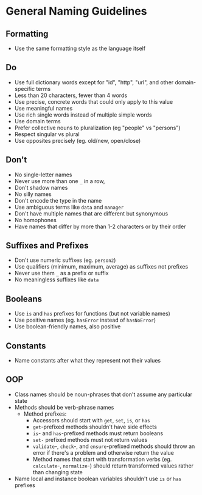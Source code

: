 # General Naming Guidelines

## Formatting

* Use the same formatting style as the language itself

## Do

* Use full dictionary words except for "id", "http", "url", and other domain-specific terms
* Less than 20 characters, fewer than 4 words
* Use precise, concrete words that could only apply to this value
* Use meaningful names
* Use rich single words instead of multiple simple words
* Use domain terms
* Prefer collective nouns to pluralization (eg "people" vs "persons")
* Respect singular vs plural
* Use opposites precisely (eg. old/new, open/close)

## Don't

* No single-letter names
* Never use more than one `_` in a row,
* Don't shadow names
* No silly names
* Don't encode the type in the name
* Use ambiguous terms like `data` and `manager`
* Don't have multiple names that are different but synonymous
* No homophones
* Have names that differ by more than 1-2 characters or by their order

## Suffixes and Prefixes

* Don't use numeric suffixes (eg. `person2`)
* Use qualifiers (minimum, maximum, average) as suffixes not prefixes
* Never use them `_` as a prefix or suffix
* No meaningless suffixes like `data`

## Booleans

* Use `is` and `has` prefixes for functions (but not variable names)
* Use positive names (eg. `hasError` instead of `hasNoError`)
* Use boolean-friendly names, also positive

## Constants

* Name constants after what they represent not their values

## OOP

* Class names should be noun-phrases that don't assume any particular state
* Methods should be verb-phrase names
  * Method prefixes:
    * Accessors should start with `get`, `set`, `is`, or `has`
    * `get`-prefixed methods shouldn't have side effects
    * `is`- and `has`-prefixed methods must return booleans
    * `set-` prefixed methods must not return values
    * `validate`-, `check`-, and `ensure`-prefixed methods should throw an error if there's a problem and otherwise return the value
    * Method names that start with transformation verbs (eg. `calculate`-, `normalize`-) should return transformed values rather than changing state
* Name local and instance boolean variables shouldn't use `is` or `has` prefixes
